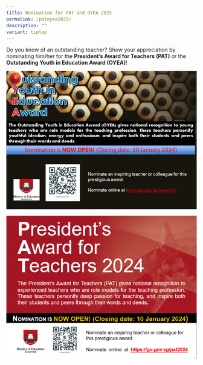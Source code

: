 ```yaml
---
title: Nomination for PAT and OYEA 2025
permalink: /patoyea2025/
description: ""
variant: tiptap
---
```

Do you know of an outstanding teacher? Show your appreciation by nominating him/her for the **President’s Award for Teachers (PAT)** or the **Outstanding Youth in Education Award (OYEA)**!


![](/images/oyea%202024%20website%20publicity%20image.jpg)

![](/images/pat%202024%20website%20publicity%20image.gif)